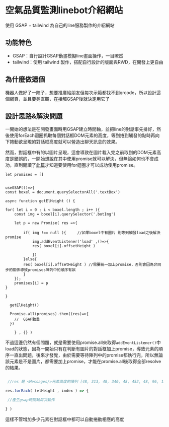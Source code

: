 # 空氣品質監測linebot介紹網站
使用 GSAP + tailwind 為自己的line服務製作的介紹網站

## 功能特色
- GSAP：自行設計GSAP動畫模擬line畫面操作，一目瞭然
- tailwind：使用 tailwind 製作，搭配自行設計的版面與RWD，在開發上更自由

## 為什麼做這個
機器人做好了一陣子，想要推廣給朋友但每次示範都找不到qrcode，所以設計這個網頁，並且要夠直觀，在接觸GSAP後就決定用它了


## 設計思路&解決問題

一開始的想法是在開發畫面時用GSAP建立時間軸，並把line的對話事先排好，然後使用forEach迴圈抓取每個對話框DOM元素的高度，等到捲到觸發的點時再向下捲動欲呈現的對話框高度就可以營造出聊天訊息的效果。

然而，對話框中有的以圖片呈現，這會導致在圖片載入完之前取到的DOM元素高度是錯誤的，一開始想說在其中使用promise就可以解決，但無論如何也不會成功，直到閱讀了[此篇](https://israynotarray.com/javascript/20211029/2739130728/)才知道要使用for迴圈才可以成功使用promise。

```
let promises = []
    
  
useGSAP(()=>{
const boxel = document.querySelectorAll('.textBox')

async function getElHeight () {

for( let i = 0 ; i < boxel.length ; i++ ){
    const img = boxel[i].querySelector('.botImg') 

    let p = new Promise( res =>{

        if( img !== null ){     //如果boxel中有圖片 則等到觸發load之後解決promise
            img.addEventListener('load' ,()=>{ 
            res( boxel[i].offsetHeight )
            
            })           
        }else{
        res( boxel[i].offsetHeight ) //需要統一加上promise，否則會因為非同步的關係導致promises陣列中的順序有誤
        }
    });
    promises[i] = p 
}

}

  getElHeight()
  
  Promise.all(promises).then((res)=>{ 
    //  GSAP動畫
  })
  
    } , {} )

```

不過這邊仍然有個問題，就是需要使用promise.all來取得`addEventListener()`中load的狀態，因為一開始只有在判斷有圖片的對話框加上promise，導致元素的順序一直出問題，後來才發覺，由於需要等待陣列中的promise都執行完，所以無論該元素是不是圖片，都需要加上promise，才能在promise.all後取得全部resolve的結果。

```javascript

 //res 是 <Messages/>元素高度的陣列 [48, 313, 48, 340, 48, 452, 48, 96, 159]

res.forEach( (elHeight , index ) => { 

 //產生gsap時間軸每次動作

} )

```

這樣不管增加多少元素在對話框中都可以自動捲動相應的高度

